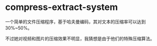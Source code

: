 # compress-extract-system

一个简单的文件压缩程序，基于哈夫曼编码，其对文本的压缩率可以达到30%~50%。

不过她对视频和图片的压缩效果不明显，我猜想是由于他们的特殊压缩算法。
